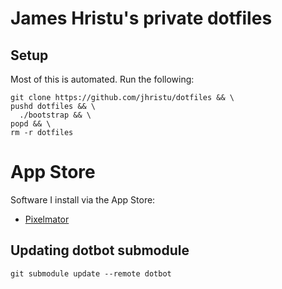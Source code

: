 # James Hristu's private dotfiles #

## Setup ##

Most of this is automated. Run the following:

```
git clone https://github.com/jhristu/dotfiles && \
pushd dotfiles && \
  ./bootstrap && \
popd && \
rm -r dotfiles
```

# App Store ##

Software I install via the App Store:

- [Pixelmator](http://www.pixelmator.com/mac/)

## Updating dotbot submodule ##

```git submodule update --remote dotbot```